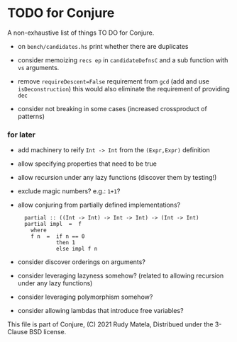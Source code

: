 TODO for Conjure
================

A non-exhaustive list of things TO DO for Conjure.

* on `bench/candidates.hs` print whether there are duplicates

* consider memoizing `recs ep` in `candidateDefnsC`
  and a sub function with `vs` arguments.

* remove `requireDescent=False` requirement from `gcd`
  (add and use `isDeconstruction`)
  this would also eliminate the requirement of providing `dec`

* consider not breaking in some cases (increased crossproduct of patterns)


### for later

* add machinery to reify `Int -> Int` from the `(Expr,Expr)` definition

* allow specifying properties that need to be true

* allow recursion under any lazy functions (discover them by testing!)

* exclude magic numbers?  e.g.: `1+1`?

* allow conjuring from partially defined implementations?

        partial :: ((Int -> Int) -> Int -> Int) -> (Int -> Int)
        partial impl  =  f
          where
          f n  =  if n == 0
                  then 1
                  else impl f n

* consider discover orderings on arguments?

* consider leveraging lazyness somehow?
  (related to allowing recursion under any lazy functions)

* consider leveraging polymorphism somehow?

* consider allowing lambdas that introduce free variables?


This file is part of Conjure,
(C) 2021 Rudy Matela,
Distribued under the 3-Clause BSD license.
